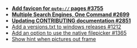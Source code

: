 * **[Add favicon for `qute://` pages #3755](https://github.com/qutebrowser/qutebrowser/issues/3755)**
* **[Multiple Search Engines, One Command #2699](https://github.com/qutebrowser/qutebrowser/issues/2699)**
* **[Updating CONTRIBUTING documentation #2851](https://github.com/qutebrowser/qutebrowser/issues/2851)**
* [Add a versions.txt to windows releases #1212](https://github.com/qutebrowser/qutebrowser/issues/1212)
* [Add an option to use the native filepicker #1365](https://github.com/qutebrowser/qutebrowser/issues/1365)
* [Show hint when pictures out frame](https://github.com/qutebrowser/qutebrowser/issues/3819)
